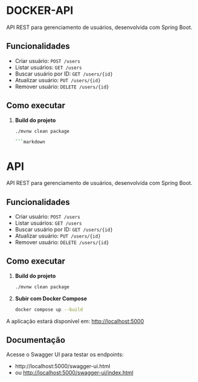 # DOCKER-API

API REST para gerenciamento de usuários, desenvolvida com Spring Boot.

## Funcionalidades

- Criar usuário: `POST /users`
- Listar usuários: `GET /users`
- Buscar usuário por ID: `GET /users/{id}`
- Atualizar usuário: `PUT /users/{id}`
- Remover usuário: `DELETE /users/{id}`

## Como executar

1. **Build do projeto**
   ```sh
   ./mvnw clean package

   ```markdown
# API

API REST para gerenciamento de usuários, desenvolvida com Spring Boot.

## Funcionalidades

- Criar usuário: `POST /users`
- Listar usuários: `GET /users`
- Buscar usuário por ID: `GET /users/{id}`
- Atualizar usuário: `PUT /users/{id}`
- Remover usuário: `DELETE /users/{id}`

## Como executar

1. **Build do projeto**
   ```sh
   ./mvnw clean package
   ```
2. **Subir com Docker Compose**
   ```sh
   docker compose up --build
   ```

A aplicação estará disponível em: [http://localhost:5000](http://localhost:5000)

## Documentação

Acesse o Swagger UI para testar os endpoints:
- http://localhost:5000/swagger-ui.html
- ou [http://localhost:5000/swagger-ui/index.html](http://localhost:5000/swagger-ui/index.html)

